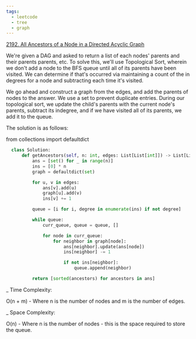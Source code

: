 ```yaml
---
tags:
  - leetcode
  - tree
  - graph
---
```


<a href="https://leetcode.com/problems/all-ancestors-of-a-node-in-a-directed-acyclic-graph/">
2192. All Ancestors of a Node in a Directed Acyclic Graph</a>

We're given a DAG and asked to return a list of each nodes' parents and their
parents parents, etc. To solve this, we'll use Topological Sort, wherein we
don't add a node to the BFS queue until all of its parents have been visited. We
can determine if that's occurred via maintaining a count of the in degrees for a
node and subtracting each time it's visited.

We go ahead and construct a graph from the edges, and add the parents of nodes
to the answer. We use a set to prevent duplicate entries. During our topological
sort, we update the child's parents with the current node's parents, subtract
its indegree, and if we have visited all of its parents, we add it to the queue.

The solution is as follows:

from collections import defaultdict

```python
  class Solution:
      def getAncestors(self, n: int, edges: List[List[int]]) -> List[List[int]]:
          ans = [set() for _ in range(n)]
          ins = [0] * n
          graph = defaultdict(set)

          for u, v in edges:
              ans[v].add(u)
              graph[u].add(v)
              ins[v] += 1

          queue = [i for i, degree in enumerate(ins) if not degree]

          while queue:
              curr_queue, queue = queue, []

              for node in curr_queue:
                  for neighbor in graph[node]:
                      ans[neighbor].update(ans[node])
                      ins[neighbor] -= 1

                      if not ins[neighbor]:
                          queue.append(neighbor)

          return [sorted(ancestors) for ancestors in ans]
```

\_ Time Complexity:

O(n + m) - Where n is the number of nodes and m is the number of edges.

\_ Space Complexity:

O(n) - Where n is the number of nodes - this is the space required to store the
queue.
